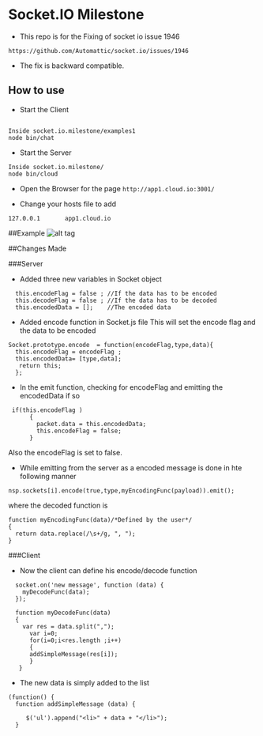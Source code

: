 
# Socket.IO Milestone

- This repo is for the Fixing of socket io issue 1946

``https://github.com/Automattic/socket.io/issues/1946``

- The fix is backward compatible.

## How to use

- Start the Client

```

Inside socket.io.milestone/examples1
node bin/chat
```

- Start the Server

```
Inside socket.io.milestone/
node bin/cloud
```

- Open the Browser for the page 
``http://app1.cloud.io:3001/``

- Change your hosts file to add

``
127.0.0.1       app1.cloud.io
``


##Example
![alt tag](https://github.com/vish1562/socket.io.milestone/blob/master/Example.png.jpg)

##Changes Made

###Server 

- Added three new variables in Socket object
```
  this.encodeFlag = false ; //If the data has to be encoded
  this.decodeFlag = false ; //If the data has to be decoded
  this.encodedData = [];    //The encoded data
```
- Added encode function in Socket.js file
  This will set the encode flag and the data to be encoded
```
Socket.prototype.encode  = function(encodeFlag,type,data){
  this.encodeFlag = encodeFlag ;
  this.encodedData= [type,data];
   return this;
  };    
```


- In the emit function, checking for encodeFlag and emitting the encodedData if so 
```
 if(this.encodeFlag )
      {
        packet.data = this.encodedData;
        this.encodeFlag = false;
      }
  ```
  Also the encodeFlag is set to false.
  
- While emitting from the server as a encoded message is done in hte following manner
```
nsp.sockets[i].encode(true,type,myEncodingFunc(payload)).emit();
```

where the decoded function is 

```
function myEncodingFunc(data)/*Defined by the user*/
{
  return data.replace(/\s+/g, ", ");
}
```

###Client

- Now the client can define his encode/decode function

```
  socket.on('new message', function (data) {
    myDecodeFunc(data);
  });

  function myDecodeFunc(data)
  {
    var res = data.split(",");
      var i=0;
      for(i=0;i<res.length ;i++)
      {
      addSimpleMessage(res[i]);
      }
   }
```
- The new data is simply added to the list
```
(function() {
  function addSimpleMessage (data) {

     $('ul').append("<li>" + data + "</li>");
  }
  ```




